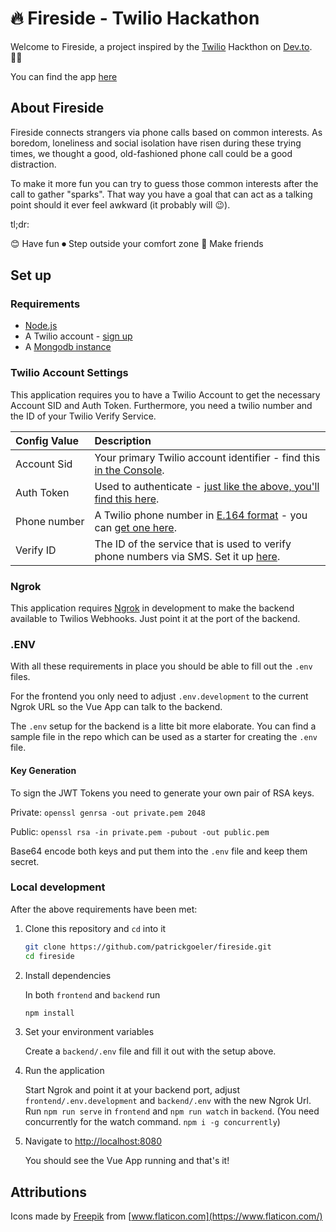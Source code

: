 # 🔥 Fireside - Twilio Hackathon
Welcome to Fireside, a project inspired by the [Twilio](https://www.twilio.com/) Hackthon on [Dev.to](https://dev.to/). 👨‍💻

You can find the app [here](https://fireside.netlify.app/)

## About Fireside
Fireside connects strangers via phone calls based on common interests. As boredom, loneliness and social isolation have risen during these trying times, we thought a good, old-fashioned phone call could be a good distraction.

To make it more fun you can try to guess those common interests after the call to gather "sparks". That way you have a goal that can act as a talking point should it ever feel awkward (it probably will 😉).

tl;dr:

😊 Have fun
⏺ Step outside your comfort zone
👫 Make friends

## Set up

### Requirements

- [Node.js](https://nodejs.org/)
- A Twilio account - [sign up](https://www.twilio.com/try-twilio)
- A [Mongodb instance](https://www.mongodb.com/)

### Twilio Account Settings

This application requires you to have a Twilio Account to get the necessary Account SID and Auth Token. Furthermore, you need a twilio number and the ID of your Twilio Verify Service.

| Config&nbsp;Value | Description                                                                                                                                                  |
| :---------------- | :----------------------------------------------------------------------------------------------------------------------------------------------------------- |
| Account&nbsp;Sid  | Your primary Twilio account identifier - find this [in the Console](https://www.twilio.com/console).                                                         |
| Auth&nbsp;Token   | Used to authenticate - [just like the above, you'll find this here](https://www.twilio.com/console).                                                         |
| Phone&nbsp;number | A Twilio phone number in [E.164 format](https://en.wikipedia.org/wiki/E.164) - you can [get one here](https://www.twilio.com/console/phone-numbers/incoming). |
| Verify&nbsp;ID | The ID of the service that is used to verify phone numbers via SMS. Set it up [here](https://www.twilio.com/console/verify/services). |

### Ngrok

This application requires [Ngrok](https://ngrok.com/) in development to make the backend available to Twilios Webhooks. Just point it at the port of the backend.

### .ENV

With all these requirements in place you should be able to fill out the `.env` files.

For the frontend you only need to adjust `.env.development` to the current Ngrok URL so the Vue App can talk to the backend.

The `.env` setup for the backend is a litte bit more elaborate. You can find a sample file in the repo which can be used as a starter for creating the `.env` file.

#### Key Generation

To sign the JWT Tokens you need to generate your own pair of RSA keys.

Private:
`openssl genrsa -out private.pem 2048`

Public:
`openssl rsa -in private.pem -pubout -out public.pem`

Base64 encode both keys and put them into the `.env` file and keep them secret.

### Local development

After the above requirements have been met:

1. Clone this repository and `cd` into it

    ```bash
    git clone https://github.com/patrickgoeler/fireside.git
    cd fireside
    ```

2. Install dependencies

    In both `frontend` and `backend` run

    ```bash
    npm install
    ```

3. Set your environment variables

    Create a `backend/.env` file and fill it out with the setup above.

4. Run the application

    Start Ngrok and point it at your backend port, adjust `frontend/.env.development` and `backend/.env` with the new Ngrok Url. Run `npm run serve` in `frontend` and `npm run watch` in `backend`. (You need concurrently for the watch command. `npm i -g concurrently`) 

5. Navigate to [http://localhost:8080](http://localhost:8080)

    You should see the Vue App running and that's it!
    
## Attributions

Icons made by [Freepik](https://www.flaticon.com/authors/freepik) from [www.flaticon.com](https://www.flaticon.com/)
